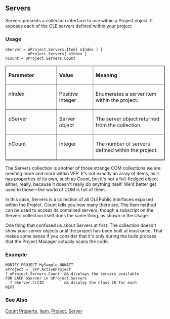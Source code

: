 ## Servers

Servers presents a collection interface to use within a Project object. It exposes each of the OLE servers defined within your project

### Usage

```foxpro
oServer = oProject.Servers.Item[ nIndex ] |
          oProject.Servers[ nIndex ]
nCount = oProject.Servers.Count
```
<table border cellspacing=0 cellpadding=0 width=100%>
<tr>
  <td width=32% valign=top>
  <p><b>Parameter</b></p>
  </td>
  <td width=23% valign=top>
  <p><b>Value</b></p>
  </td>
  <td width=45% valign=top>
  <p><b>Meaning</b></p>
  </td>
 </tr>
<tr>
  <td width=32% valign=top>
  <p>nIndex</p>
  </td>
  <td width=23% valign=top>
  <p>Positive Integer</p>
  </td>
  <td width=45% valign=top>
  <p>Enumerates a server item within the project. </p>
  </td>
 </tr>
<tr>
  <td width=32% valign=top>
  <p>oServer</p>
  </td>
  <td width=23% valign=top>
  <p>Server object</p>
  </td>
  <td width=45% valign=top>
  <p>The server object returned from the collection.</p>
  </td>
 </tr>
<tr>
  <td width=32% valign=top>
  <p>nCount</p>
  </td>
  <td width=23% valign=top>
  <p>Integer</p>
  </td>
  <td width=45% valign=top>
  <p>The number of servers defined within the project. </p>
  </td>
 </tr>
</table>

The Servers collection is another of those strange COM collections we are meeting more and more within VFP. It's not exactly an array of items, as it has properties of its own, such as Count, but it's not a full-fledged object either, really, because it doesn't really *do* anything itself. We'd better get used to these&mdash;the world of COM is full of them.

In this case, Servers is a collection of all OLEPublic interfaces exposed within the Project. Count tells you how many there are. The Item method can be used to access its contained servers, though a subscript on the Servers collection itself does the same thing, as shown in the Usage.

One thing that confused us about Servers at first: The collection doesn't show your server objects until the project has been built at least once. That makes some sense if you consider that it's only during the build process that the Project Manager actually scans the code.

### Example

```foxpro
MODIFY PROJECT MySample NOWAIT
oProject = _VFP.ActiveProject
? oProject.Servers.Count  && displays the servers available
FOR EACH oServer in oProject.Servers
  ? oServer.CLSID         && display the Class ID for each
NEXT
```
### See Also

[Count Property](s4g743.md), [Item](s4g729.md), [Project](s4g730.md), [Server](s4g756.md)